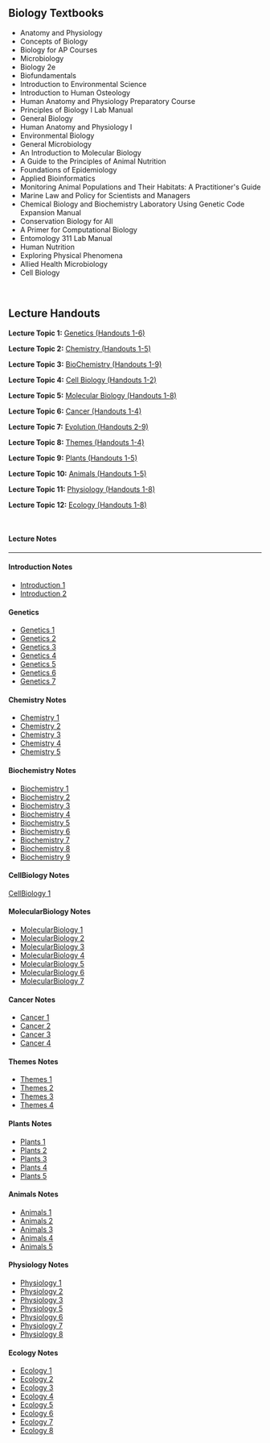 <h2> Biology Textbooks </h2>



<ul>

                             

 <li><a target="_blank" href="https://github.com/manjunath5496/Biology-Textbooks/blob/master/bio(1).pdf" style="text-decoration:none;">Anatomy and Physiology</a></li>

 <li><a target="_blank" href="https://github.com/manjunath5496/Biology-Textbooks/blob/master/bio(2).pdf" style="text-decoration:none;">Concepts of Biology</a></li>

<li><a target="_blank" href="https://github.com/manjunath5496/Biology-Textbooks/blob/master/bio(3).pdf" style="text-decoration:none;">
Biology for AP Courses </a></li>
 <li><a target="_blank" href="https://github.com/manjunath5496/Biology-Textbooks/blob/master/bio(4).pdf" style="text-decoration:none;">Microbiology</a></li>                              
<li><a target="_blank" href="https://github.com/manjunath5496/Biology-Textbooks/blob/master/bio(5).pdf" style="text-decoration:none;">Biology 2e</a></li>

 <li><a target="_blank" href="https://github.com/manjunath5496/Biology-Textbooks/blob/master/bio(6).pdf" style="text-decoration:none;">Biofundamentals</a></li>

 <li><a target="_blank" href="https://github.com/manjunath5496/Biology-Textbooks/blob/master/bio(7).pdf" style="text-decoration:none;">Introduction to Environmental Science</a></li>

<li><a target="_blank" href="https://github.com/manjunath5496/Biology-Textbooks/blob/master/bio(8).pdf" style="text-decoration:none;">
Introduction to Human Osteology</a></li>
 <li><a target="_blank" href="https://github.com/manjunath5496/Biology-Textbooks/blob/master/bio(9).pdf" style="text-decoration:none;">Human Anatomy and Physiology Preparatory Course</a></li>                              
<li><a target="_blank" href="https://github.com/manjunath5496/Biology-Textbooks/blob/master/bio(10).pdf" style="text-decoration:none;">Principles of Biology I Lab Manual</a></li>

 <li><a target="_blank" href="https://github.com/manjunath5496/Biology-Textbooks/blob/master/bio(11).pdf" style="text-decoration:none;">General Biology</a></li>

<li><a target="_blank" href="https://github.com/manjunath5496/Biology-Textbooks/blob/master/bio(12).pdf" style="text-decoration:none;">
Human Anatomy and Physiology I</a></li>
 <li><a target="_blank" href="https://github.com/manjunath5496/Biology-Textbooks/blob/master/bio(13).pdf" style="text-decoration:none;">Environmental Biology</a></li>                              
<li><a target="_blank" href="https://github.com/manjunath5496/Biology-Textbooks/blob/master/bio(14).pdf" style="text-decoration:none;">
General Microbiology</a></li>
 <li><a target="_blank" href="https://github.com/manjunath5496/Biology-Textbooks/blob/master/bio(15).pdf" style="text-decoration:none;">An Introduction to Molecular Biology</a></li>                              
<li><a target="_blank" href="https://github.com/manjunath5496/Biology-Textbooks/blob/master/bio(16).pdf" style="text-decoration:none;">A Guide to the Principles of Animal Nutrition</a></li>

 <li><a target="_blank" href="https://github.com/manjunath5496/Biology-Textbooks/blob/master/bio(17).pdf" style="text-decoration:none;">Foundations of Epidemiology</a></li>

<li><a target="_blank" href="https://github.com/manjunath5496/Biology-Textbooks/blob/master/bio(18).pdf" style="text-decoration:none;">
Applied Bioinformatics</a></li>
 <li><a target="_blank" href="https://github.com/manjunath5496/Biology-Textbooks/blob/master/bio(19).pdf" style="text-decoration:none;">Monitoring Animal Populations and Their Habitats: A Practitioner's Guide</a></li>                              

 <li><a target="_blank" href="https://github.com/manjunath5496/Biology-Textbooks/blob/master/bio(20).pdf" style="text-decoration:none;">Marine Law and Policy for Scientists and Managers</a></li> 

 <li><a target="_blank" href="https://github.com/manjunath5496/Biology-Textbooks/blob/master/bio(21).pdf" style="text-decoration:none;">Chemical Biology and Biochemistry Laboratory Using Genetic Code Expansion Manual</a></li> 
  <li><a target="_blank" href="https://github.com/manjunath5496/Biology-Textbooks/blob/master/bio(22).pdf" style="text-decoration:none;">Conservation Biology
for All</a></li> 

 <li><a target="_blank" href="https://github.com/manjunath5496/Biology-Textbooks/blob/master/bio(23).pdf" style="text-decoration:none;">A Primer for Computational Biology</a></li> 

 <li><a target="_blank" href="https://github.com/manjunath5496/Biology-Textbooks/blob/master/bio(24).pdf" style="text-decoration:none;">Entomology 311 Lab Manual</a></li> 
  <li><a target="_blank" href="https://github.com/manjunath5496/Biology-Textbooks/blob/master/bio(25).pdf" style="text-decoration:none;">Human Nutrition</a></li> 
<li><a target="_blank" href="https://github.com/manjunath5496/Biology-Textbooks/blob/master/bio(26).pdf" style="text-decoration:none;">Exploring Physical Phenomena</a></li> 

<li><a target="_blank" href="https://github.com/manjunath5496/Biology-Textbooks/blob/master/bio(27).pdf" style="text-decoration:none;">Allied Health Microbiology</a></li> 
<li><a target="_blank" href="https://github.com/manjunath5496/Biology-Textbooks/blob/master/bio(28).pdf" style="text-decoration:none;">Cell Biology</a></li> 





 
</ul>

</br>

<h2>Lecture Handouts</h2>
<p class="style4"><span class="style8"><strong>Lecture Topic 1:</strong>&nbsp;<a class="internal-link" title="GenAll" href="GenAll.pdf" target="_blank">Genetics (Handouts 1-6)</a></span></p>
<p class="style9"><strong>Lecture Topic 2:</strong>&nbsp;<a class="internal-link" title="ChemAll" href="ChemAll.pdf" target="_blank">Chemistry (Handouts 1-5)</a></p>
<p class="style9"><strong>Lecture Topic 3:</strong>&nbsp;<a class="internal-link" title="BioChemAll copy" href="BioChemAll%20copy.pdf" target="_blank">BioChemistry (Handouts 1-9)</a></p>
<p class="style9"><strong>Lecture Topic 4:</strong>&nbsp;<a class="internal-link" title="CellBioAll" href="CellBioAll.pdf" target="_blank">Cell Biology (Handouts 1-2)</a></p>
<p class="style9"><strong>Lecture Topic 5:</strong>&nbsp;<a class="internal-link" title="MoBoAll" href="MoBoAll.pdf" target="_blank">Molecular Biology (Handouts 1-8)</a></p>
<p class="style4"><span class="style8"><strong>Lecture Topic 6:</strong></span>&nbsp;<a class="internal-link" title="CancerAll" href="CancerAll.pdf" target="_blank">Cancer (Handouts 1-4)</a></p>
<p class="style4"><span class="style8"><strong>Lecture Topic 7:</strong></span>&nbsp;<a class="internal-link" title="Evolution-Handout" href="Evolution-Handout.pdf" target="_blank">Evolution (Handouts 2-9)</a></p>
<p class="style4"><span class="style8"><strong>Lecture Topic 8:</strong></span>&nbsp;<a class="internal-link" title="Themes-Handout" href="Themes-Handout.pdf" target="_blank">Themes (Handouts 1-4)</a></p>
<p class="style4"><span class="style8"><strong>Lecture Topic 9:</strong></span>&nbsp;<a class="internal-link" title="Plants-Handout" href="Plants-Handout.pdf" target="_blank">Plants (Handouts 1-5)</a></p>
<p class="style4"><span class="style8"><strong>Lecture Topic 10:</strong></span>&nbsp;<a class="internal-link" title="Animals-Handout" href="Animals-Handout.pdf" target="_blank">Animals (Handouts 1-5)</a></p>
<p class="style4"><span class="style8"><strong>Lecture Topic 11:</strong></span>&nbsp;<a class="internal-link" title="Physiology-Handout" href="Physiology-Handout.pdf" target="_blank">Physiology (Handouts 1-8)</a></p>
<p class="style4"><span class="style8"><strong>Lecture Topic 12:</strong></span>&nbsp;<a class="internal-link" title="Ecology-Handout" href="Ecology-Handout.pdf" target="_blank">Ecology (Handouts 1-8)</a></p>
</br>
<h4>Lecture Notes</h4><hr>
<h4 id="parent-fieldname-title" class="documentFirstHeading">Introduction Notes</h4>
<ul>
<li><a class="internal-link" title="Introduction1" href="Introduction1.pdf">Introduction 1</a></li>
<li><a class="internal-link" title="Introduction2" href="Introduction2.pdf">Introduction 2</a></li>
</ul>

<h4 id="parent-fieldname-title" class="documentFirstHeading">Genetics</h4>

<ul>
<li><a class="internal-link" title="Genetic1" href="Genetics1.pdf">Genetics 1</a></li>
<li><a class="internal-link" title="Genetics2" href="Genetics2.pdf">Genetics 2</a></li>
<li><a class="internal-link" title="Genetics3" href="Genetics3.pdf">Genetics 3</a></li>
<li><a class="internal-link" title="Genetics4" href="Genetics4.pdf">Genetics 4</a></li>
<li><a class="internal-link" title="Genetics5" href="Genetics5.pdf">Genetics 5</a></li>
<li><a class="internal-link" title="Genetics6" href="Genetics6.pdf">Genetics 6</a></li>
<li><a class="internal-link" title="Genetics7" href="Genetics7.pdf">Genetics 7</a></li>
</ul>

<h4 id="parent-fieldname-title" class="documentFirstHeading">Chemistry Notes</h4>
<ul>
<li><a class="internal-link" title="Chemistry1" href="Chemistry1.pdf">Chemistry 1</a></li>
<li><a class="internal-link" title="Chemistry2" href="Chemistry2.pdf">Chemistry 2</a></li>
<li><a class="internal-link" title="Chemistry3" href="Chemistry3.pdf">Chemistry 3</a></li>
<li><a class="internal-link" title="Chemistry4" href="Chemistry4.pdf">Chemistry 4</a></li>
<li><a class="internal-link" title="Chemistry5" href="Chemistry5.pdf">Chemistry 5</a></li>
</ul>

<h4 id="parent-fieldname-title" class="documentFirstHeading">Biochemistry Notes</h4>

<ul>
<li><a class="internal-link" title="Biochemistry1" href="Biochemistry1.pdf">Biochemistry 1</a></li>
<li><a class="internal-link" title="Biochemistry2" href="Biochemistry2.pdf">Biochemistry 2</a></li>
<li><a class="internal-link" title="Biochemistry3" href="Biochemistry3.pdf">Biochemistry 3</a></li>
<li><a class="internal-link" title="Biochemistry4" href="Biochemistry4.pdf">Biochemistry 4</a></li>
<li><a class="internal-link" title="Biochemistry5" href="Biochemistry5.pdf">Biochemistry 5</a></li>
<li><a class="internal-link" title="Biochemistry6" href="Biochemistry6.pdf">Biochemistry 6</a></li>
<li><a class="internal-link" title="Biochemistry7" href="Biochemistry7.pdf">Biochemistry 7</a></li>
<li><a class="internal-link" title="Biochemistry8" href="Biochemistry8.pdf">Biochemistry 8</a></li>
<li><a class="internal-link" title="Biochemistry9" href="Biochemistry9.pdf">Biochemistry 9</a></li>
</ul>

<h4 id="parent-fieldname-title" class="documentFirstHeading">CellBiology Notes</h4>

<p><a class="internal-link" title="CellBiology1" href="CellBiology1.pdf">CellBiology 1</a></p>


<h4 id="parent-fieldname-title" class="documentFirstHeading">MolecularBiology Notes</h4>

<ul>
<li><a class="internal-link" title="MolecularBiology1" href="MolecularBiology1.pdf">MolecularBiology 1</a></li>
<li><a class="internal-link" title="MolecularBiology2" href="MolecularBiology2.pdf">MolecularBiology 2</a></li>
<li><a class="internal-link" title="MolecularBiology3" href="MolecularBiology3.pdf">MolecularBiology 3</a></li>
<li><a class="internal-link" title="MolecularBiology4" href="MolecularBiology4.pdf">MolecularBiology 4</a></li>
<li><a class="internal-link" title="MolecularBiology5" href="MolecularBiology5.pdf">MolecularBiology 5</a></li>
<li><a class="internal-link" title="MolecularBiology6" href="MolecularBiology6.pdf">MolecularBiology 6</a></li>
<li><a class="internal-link" title="MolecularBiology7" href="MolecularBiology7.pdf">MolecularBiology 7</a></li>
</ul>

<h4 id="parent-fieldname-title" class="documentFirstHeading">Cancer Notes</h4>

<ul>
<li><a class="internal-link" title="Cancer1" href="Cancer1.pdf">Cancer 1</a></li>
<li><a class="internal-link" title="Cancer2" href="Cancer2.pdf">Cancer 2</a></li>
<li><a class="internal-link" title="Cancer3" href="Cancer3.pdf">Cancer 3</a></li>
<li><a class="internal-link" title="Cancer4" href="Cancer4.pdf">Cancer 4</a></li>
</ul>

<h4 id="parent-fieldname-title" class="documentFirstHeading">Themes Notes</h4>

<ul>
<li><a class="internal-link" title="Themes1 new" href="1.pdf" data-smd-id="s56">Themes 1</a></li>
<li><a class="internal-link" title="Themes2 new" href="2.pdf" data-smd-id="s57">Themes 2<br /></a></li>
<li><a class="internal-link" title="Themes3 new" href="3.pdf" data-smd-id="s58">Themes 3<br /></a></li>
<li><a class="internal-link" title="Themes4 new" href="4.pdf" data-smd-id="s59">Themes 4</a></li>
</ul>
<h4 id="parent-fieldname-title" class="documentFirstHeading">Plants Notes</h4>

<ul>
<li><a class="internal-link" title="Plants1 new" href="5.pdf">Plants 1</a></li>
<li><a class="internal-link" title="Plants2 new" href="6.pdf">Plants 2<br /></a></li>
<li><a class="internal-link" title="Plants3 new" href="7.pdf">Plants 3<br /></a></li>
<li><a class="internal-link" title="Plants4 new" href="8.pdf">Plants 4<br /></a></li>
<li><a class="internal-link" title="Plants5 new" href="9.pdf">Plants 5<br /></a></li>
</ul>
<h4 id="parent-fieldname-title" class="documentFirstHeading">Animals Notes</h4>

<ul>
<li><a class="internal-link" title="Animals1 new" href="10.pdf">Animals 1</a></li>
<li><a class="internal-link" title="Animals2 new" href="11.pdf">Animals 2<br /></a></li>
<li><a class="internal-link" title="Animals3 new" href="12.pdf">Animals 3<br /></a></li>
<li><a class="internal-link" title="Animals4 new" href="13.pdf">Animals 4<br /></a></li>
<li><a class="internal-link" title="Animals5 new" href="14.pdf">Animals 5</a></li>
</ul>
<h4 id="parent-fieldname-title" class="documentFirstHeading">Physiology Notes</h4>

<ul>
<li><a class="internal-link" title="Physiology1 new" href="15.pdf">Physiology 1</a></li>
<li><a class="internal-link" title="Physiology2 new" href="16.pdf">Physiology 2<br /></a></li>
<li><a class="internal-link" title="Physiology3 new" href="17.pdf">Physiology 3</a></li>
<li><a class="internal-link" title="Physiology5 new" href="18.pdf">Physiology 5<br /></a></li>
<li><a class="internal-link" title="Physiology6 new" href="19.pdf">Physiology 6<br /></a></li>
<li><a class="internal-link" title="Physiology7 new" href="20.pdf">Physiology 7<br /></a></li>
<li><a class="internal-link" title="Physiology8 new" href="21.pdf">Physiology 8<br /></a></li>
</ul>
<h4 id="parent-fieldname-title" class="documentFirstHeading">Ecology Notes</h4>
<ul>
<li><a class="internal-link" title="Ecology1 new" href="22.pdf">Ecology 1</a></li>
<li><a class="internal-link" title="Ecology2 new" href="23.pdf">Ecology 2<br /></a></li>
<li><a class="internal-link" title="Ecology3 new" href="24.pdf">Ecology 3<br /></a></li>
<li><a class="internal-link" title="Ecology4 new" href="25.pdf">Ecology 4<br /></a></li>
<li><a class="internal-link" title="Ecology5 new" href="26.pdf">Ecology 5<br /></a></li>
<li><a class="internal-link" title="Ecology6 new" href="27.pdf">Ecology 6<br /></a></li>
<li><a class="internal-link" title="Ecology7 new" href="28.pdf">Ecology 7<br /></a></li>
<li><a class="internal-link" title="Ecology8 new" href="29.pdf">Ecology 8<br /></a></li>
</ul>
